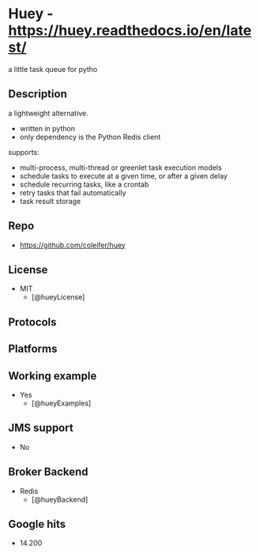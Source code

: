 # Huey - https://huey.readthedocs.io/en/latest/
a little task queue for pytho


## Description
a lightweight alternative.
- written in python
- only dependency is the Python Redis client

supports:
- multi-process, multi-thread or greenlet task execution models
- schedule tasks to execute at a given time, or after a given delay
- schedule recurring tasks, like a crontab
- retry tasks that fail automatically
- task result storage


## Repo
- https://github.com/coleifer/huey


## License
- MIT
    - [@hueyLicense]


## Protocols


## Platforms


## Working example
- Yes
    - [@hueyExamples]


## JMS support
- No


## Broker Backend
- Redis
    - [@hueyBackend]


## Google hits
- 14.200
